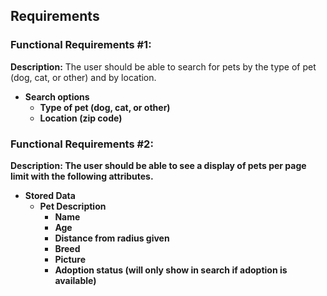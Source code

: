## Requirements

### Functional Requirements #1:

**Description:** The user should be able to search for pets by the type of pet (dog, cat, or other) and by location.<b />
* Search options
   * Type of pet (dog, cat, or other)
   * Location (zip code)

### Functional Requirements #2:

**Description:** The user should be able to see a display of pets per page limit with the following attributes.
* Stored Data
   * Pet Description
      * Name
      * Age
      * Distance from radius given
      * Breed
      * Picture
      * Adoption status (will only show in search if adoption is available)


